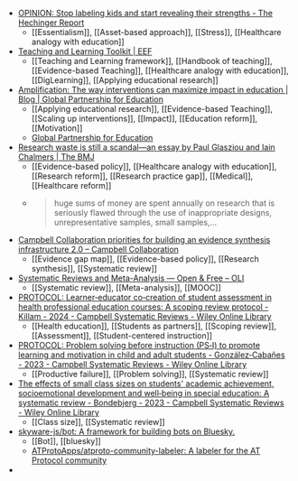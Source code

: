 - [OPINION: Stop labeling kids and start revealing their strengths - The Hechinger Report](https://hechingerreport.org/opinion-stop-labeling-kids-and-start-revealing-their-strengths/)
	- [[Essentialism]], [[Asset-based approach]], [[Stress]], [[Healthcare analogy with education]]
- [Teaching and Learning Toolkit | EEF](https://educationendowmentfoundation.org.uk/education-evidence/teaching-learning-toolkit/)
	- [[Teaching and Learning framework]], [[Handbook of teaching]], [[Evidence-based Teaching]], [[Healthcare analogy with education]], [[DigLearning]], [[Applying educational research]]
- [Amplification: The way interventions can maximize impact in education | Blog | Global Partnership for Education](https://www.globalpartnership.org/blog/amplification-way-interventions-can-maximize-impact-education)
	- [[Applying educational research]], [[Evidence-based Teaching]], [[Scaling up interventions]], [[Impact]], [[Education reform]], [[Motivation]]
	- [Global Partnership for Education](https://www.globalpartnership.org/)
- [Research waste is still a scandal—an essay by Paul Glasziou and Iain Chalmers | The BMJ](https://www.bmj.com/content/363/bmj.k4645)
	- [[Evidence-based policy]], [[Healthcare analogy with education]], [[Research reform]], [[Research practice gap]], [[Medical]], [[Healthcare reform]]
	- >huge sums of money are spent annually on research that is seriously flawed through the use of inappropriate designs, unrepresentative samples, small samples,...
- [Campbell Collaboration priorities for building an evidence synthesis infrastructure 2.0 – Campbell Collaboration](https://www.campbellcollaboration.org/2025/03/campbell-collaboration-priorities-for-building-an-evidence-synthesis-infrastructure-2-0/)
	- [[Evidence gap map]], [[Evidence-based policy]], [[Research synthesis]], [[Systematic review]]
- [Systematic Reviews and Meta-Analysis — Open & Free – OLI](https://oli.cmu.edu/courses/systematic-reviews-and-meta-analysis-o-f/)
	- [[Systematic review]], [[Meta-analysis]], [[MOOC]]
- [PROTOCOL: Learner‐educator co‐creation of student assessment in health professional education courses: A scoping review protocol - Killam - 2024 - Campbell Systematic Reviews - Wiley Online Library](https://onlinelibrary.wiley.com/doi/10.1002/cl2.1392)
	- [[Health education]], [[Students as partners]], [[Scoping review]], [[Assessment]], [[Student-centered instruction]]
- [PROTOCOL: Problem solving before instruction (PS‐I) to promote learning and motivation in child and adult students - González‐Cabañes - 2023 - Campbell Systematic Reviews - Wiley Online Library](https://onlinelibrary.wiley.com/doi/10.1002/cl2.1337)
	- [[Productive failure]], [[Problem solving]], [[Systematic review]]
- [The effects of small class sizes on students' academic achievement, socioemotional development and well‐being in special education: A systematic review - Bondebjerg - 2023 - Campbell Systematic Reviews - Wiley Online Library](https://onlinelibrary.wiley.com/doi/10.1002/cl2.1345)
	- [[Class size]], [[Systematic review]]
- [skyware-js/bot: A framework for building bots on Bluesky.](https://github.com/skyware-js/bot)
	- [[Bot]], [[bluesky]]
	- [ATProtoApps/atproto-community-labeler: A labeler for the AT Protocol community](https://github.com/ATProtoApps/atproto-community-labeler)
-